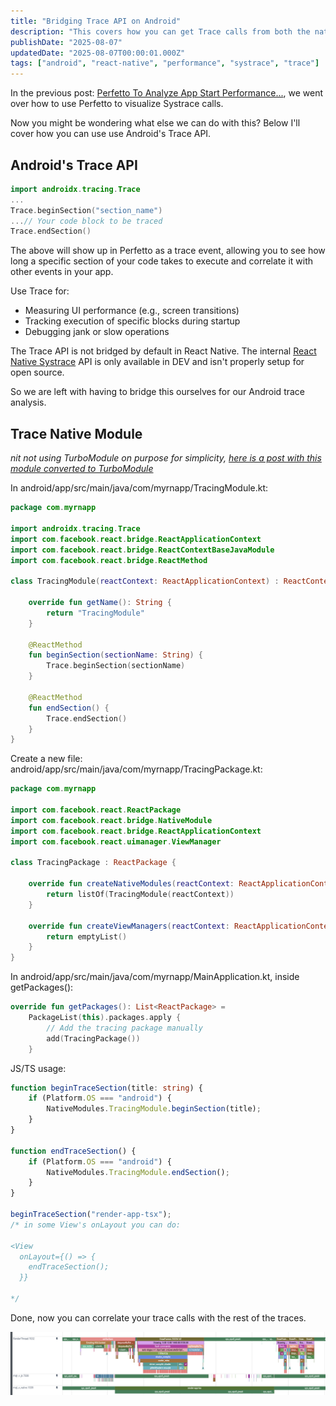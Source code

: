 ```yaml
---
title: "Bridging Trace API on Android"
description: "This covers how you can get Trace calls from both the native and the JS thread"
publishDate: "2025-08-07"
updatedDate: "2025-08-07T00:00:01.000Z"
tags: ["android", "react-native", "performance", "systrace", "trace"]
---
```


In the previous post: [Perfetto To Analyze App Start Performance...](/posts/analyzing-app-start-android-systrace/), we
went over how to use Perfetto to visualize Systrace calls.

Now you might be wondering what else we can do with this? Below I'll cover how
you can use use Android's Trace API.

## Android's Trace API

```kotlin
import androidx.tracing.Trace
...
Trace.beginSection("section_name")
...// Your code block to be traced
Trace.endSection()
```

The above will show up in Perfetto as a trace event, allowing you to see how
long a specific section of your code takes to execute and correlate it with
other events in your app.

Use Trace for:

- Measuring UI performance (e.g., screen transitions)
- Tracking execution of specific blocks during startup
- Debugging jank or slow operations

The Trace API is not bridged by default in React Native. The internal [React
Native Systrace](https://github.com/facebook/react-native/blob/457190cc4b3a113d70431cbc06021d049c940180/packages/react-native/Libraries/Performance/Systrace.js#L125-L134) API is only available in DEV and isn't properly setup for open source.

So we are left with having to bridge this ourselves for our Android trace
analysis.

## Trace Native Module

_nit not using TurboModule on purpose for simplicity, [here is a post with this
module converted to TurboModule](/posts/migrating-native-module-to-turbo-module-android)_

In android/app/src/main/java/com/myrnapp/TracingModule.kt:

```kotlin
package com.myrnapp

import androidx.tracing.Trace
import com.facebook.react.bridge.ReactApplicationContext
import com.facebook.react.bridge.ReactContextBaseJavaModule
import com.facebook.react.bridge.ReactMethod

class TracingModule(reactContext: ReactApplicationContext) : ReactContextBaseJavaModule(reactContext) {

    override fun getName(): String {
        return "TracingModule"
    }

    @ReactMethod
    fun beginSection(sectionName: String) {
        Trace.beginSection(sectionName)
    }

    @ReactMethod
    fun endSection() {
        Trace.endSection()
    }
}
```

Create a new file: android/app/src/main/java/com/myrnapp/TracingPackage.kt:

```kotlin
package com.myrnapp

import com.facebook.react.ReactPackage
import com.facebook.react.bridge.NativeModule
import com.facebook.react.bridge.ReactApplicationContext
import com.facebook.react.uimanager.ViewManager

class TracingPackage : ReactPackage {

    override fun createNativeModules(reactContext: ReactApplicationContext): List<NativeModule> {
        return listOf(TracingModule(reactContext))
    }

    override fun createViewManagers(reactContext: ReactApplicationContext): List<ViewManager<*, *>> {
        return emptyList()
    }
}
```

In android/app/src/main/java/com/myrnapp/MainApplication.kt, inside getPackages():

```kotlin
override fun getPackages(): List<ReactPackage> =
    PackageList(this).packages.apply {
        // Add the tracing package manually
        add(TracingPackage())
    }
```

JS/TS usage:

```typescript
function beginTraceSection(title: string) {
	if (Platform.OS === "android") {
		NativeModules.TracingModule.beginSection(title);
	}
}

function endTraceSection() {
	if (Platform.OS === "android") {
		NativeModules.TracingModule.endSection();
	}
}

beginTraceSection("render-app-tsx");
/* in some View's onLayout you can do:

<View
  onLayout={() => {
    endTraceSection();
  }}

*/
```

Done, now you can correlate your trace calls with the rest of the traces.

![Trace logs in Perfetto](./seeing-trace-calls.png "Trace logs in Perfetto")

